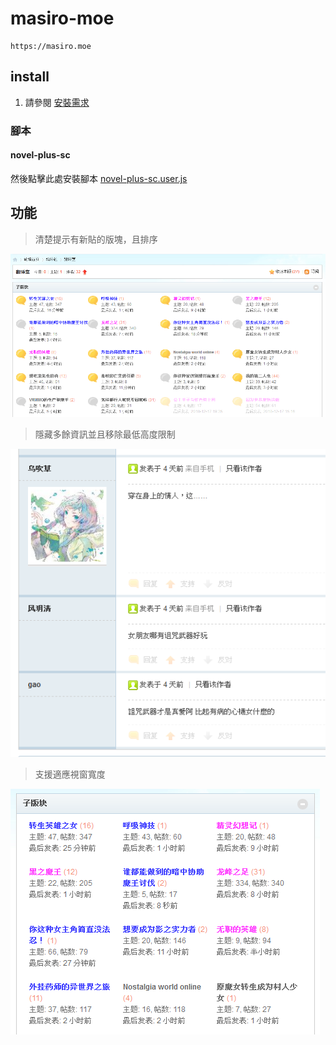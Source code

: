 # masiro-moe

    https://masiro.moe

## install

1. 請參閱 [安裝需求](https://github.com/bluelovers/gm-user-scripts/blob/master/readme/userscript.md)

### 腳本

#### novel-plus-sc

然後點擊此處安裝腳本 [novel-plus-sc.user.js](https://github.com/bluelovers/gm-user-scripts/raw/master/dist/masiro-moe.user.js)

## 功能

> 清楚提示有新貼的版塊，且排序

![image](images/image.png)

> 隱藏多餘資訊並且移除最低高度限制

![image_2](images/image_2.png)

> 支援適應視窗寬度

![image_1](images/image_1.png)

